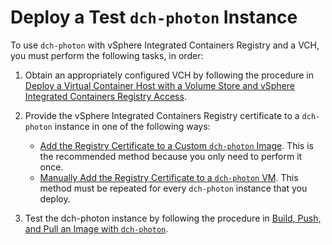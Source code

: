 # Deploy a Test `dch-photon` Instance

To use `dch-photon` with vSphere Integrated Containers Registry and a VCH, you must perform the following tasks, in order:

1. Obtain an appropriately configured VCH by following the procedure in [Deploy a Virtual Container Host with a Volume Store and vSphere Integrated Containers Registry Access](../vic_vsphere_admin/deploy_vch_dchphoton.md).
2. Provide the vSphere Integrated Containers Registry certificate to a `dch-photon` instance in one of the following ways:

   - [Add the Registry Certificate to a Custom  `dch-photon`  Image](photon_cert_custom.md). This is the recommended method because you only need to perform it once.
   - [Manually Add the Registry Certificate to a `dch-photon` VM](photon_cert_manual.md). This method must be repeated for every `dch-photon` instance that you deploy.
2. Test the dch-photon instance by following the procedure in [Build, Push, and Pull an Image with `dch-photon`](test_photon.md).

